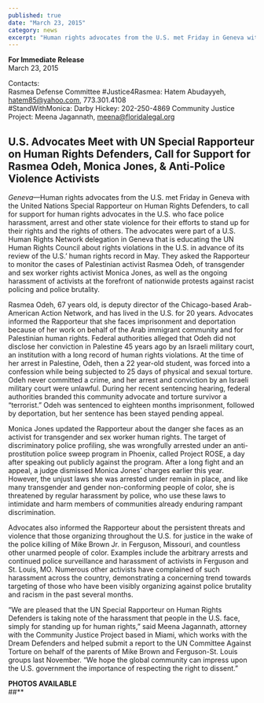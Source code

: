 ```yaml
---
published: true
date: "March 23, 2015"
category: news
excerpt: "Human rights advocates from the U.S. met Friday in Geneva with the United Nations Special Rapporteur on Human Rights Defenders, to call for support for human rights advocates in the U.S. who face police harassment, arrest and other state violence for their efforts to stand up for their rights and the rights of others."
---
```


**For Immediate Release**
<br>March 23, 2015    

Contacts:    
Rasmea Defense Committee #Justice4Rasmea: Hatem Abudayyeh, hatem85@yahoo.com, 773.301.4108      
#StandWithMonica: Darby Hickey: 202-250-4869
Community Justice Project: Meena Jagannath, meena@floridalegal.org
                                   
## U.S. Advocates Meet with UN Special Rapporteur on Human Rights Defenders, Call for Support for Rasmea Odeh, Monica Jones, & Anti-Police Violence Activists

_Geneva_—Human rights advocates from the U.S. met Friday in Geneva with the United Nations Special Rapporteur on Human Rights Defenders, to call for support for human rights advocates in the U.S. who face police harassment, arrest and other state violence for their efforts to stand up for their rights and the rights of others. The advocates were part of a U.S. Human Rights Network delegation in Geneva that is educating the UN Human Rights Council about rights violations in the U.S. in advance of its review of the U.S.’ human rights record in May. They asked the Rapporteur to monitor the cases of Palestinian activist Rasmea Odeh, of transgender and sex worker rights activist Monica Jones, as well as the ongoing harassment of activists at the forefront of nationwide protests against racist policing and police brutality.
 
Rasmea Odeh, 67 years old, is deputy director of the Chicago-based Arab-American Action Network, and has lived in the U.S. for 20 years. Advocates informed the Rapporteur that she faces imprisonment and deportation because of her work on behalf of the Arab immigrant community and for Palestinian human rights. Federal authorities alleged that Odeh did not disclose her conviction in Palestine 45 years ago by an Israeli military court, an institution with a long record of human rights violations. At the time of her arrest in Palestine, Odeh, then a 22 year-old student, was forced into a confession while being subjected to 25 days of physical and sexual torture. Odeh never committed a crime, and her arrest and conviction by an Israeli military court were unlawful. During her recent sentencing hearing, federal authorities branded this community advocate and torture survivor a “terrorist.” Odeh was sentenced to eighteen months imprisonment, followed by deportation, but her sentence has been stayed pending appeal.
 
Monica Jones updated the Rapporteur about the danger she faces as an activist for transgender and sex worker human rights. The target of discriminatory police profiling, she was wrongfully arrested under an anti-prostitution police sweep program in Phoenix, called Project ROSE, a day after speaking out publicly against the program. After a long fight and an appeal, a judge dismissed Monica Jones’ charges earlier this year. However, the unjust laws she was arrested under remain in place, and like many transgender and gender non-conforming people of color, she is threatened by regular harassment by police, who use these laws to intimidate and harm members of communities already enduring rampant discrimination.
 
Advocates also informed the Rapporteur about the persistent threats and violence that those organizing throughout the U.S. for justice in the wake of the police killing of Mike Brown Jr. in Ferguson, Missouri, and countless other unarmed people of color. Examples include the arbitrary arrests and continued police surveillance and harassment of activists in Ferguson and St. Louis, MO. Numerous other activists have complained of such harassment across the country, demonstrating a concerning trend towards targeting of those who have been visibly organizing against police brutality and racism in the past several months. 
 
“We are pleased that the UN Special Rapporteur on Human Rights Defenders is taking note of the harassment that people in the U.S. face, simply for standing up for human rights,” said Meena Jagannath, attorney with the Community Justice Project based in Miami, which works with the Dream Defenders and helped submit a report to the UN Committee Against Torture on behalf of the parents of Mike Brown and Ferguson-St. Louis groups last November. “We hope the global community can impress upon the U.S. government the importance of respecting the right to dissent.”
 
**********PHOTOS AVAILABLE**********
<br>##**